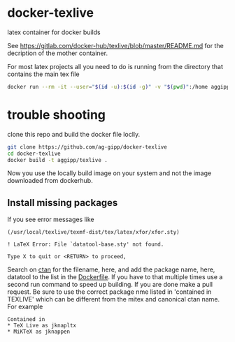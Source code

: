 # docker-texlive
latex container for docker builds

See https://gitlab.com/docker-hub/texlive/blob/master/README.md for the decription of the mother container.

For most latex projects all you need to do is running from the directory that contains the main tex file

```bash
docker run --rm -it --user="$(id -u):$(id -g)" -v "$(pwd)":/home aggipp/texlive latexmk
```

# trouble shooting
clone this repo and build the docker file loclly.
```bash
git clone https://github.com/ag-gipp/docker-texlive
cd docker-texlive
docker build -t aggipp/texlive .
```
Now you use the locally build image on your system and not the image downloaded from dockerhub.
## Install missing packages

If you see error messages like
```
(/usr/local/texlive/texmf-dist/tex/latex/xfor/xfor.sty)

! LaTeX Error: File `datatool-base.sty' not found.

Type X to quit or <RETURN> to proceed,
```
Search on [ctan](https://ctan.org/pkg/datatool) for the filename, here, and add the package name, here, datatool to the list in the [Dockerfile](Dockerfile). If you have to that multiple times use a second run command to speed up building. If you are done make a pull request. Be sure to use the correct package nme listed in 'contained in TEXLIVE' which can be different from the mitex and canonical ctan name. For example 
```
Con­tained in
* TeX Live as jk­napltx
* MiKTeX as jk­nap­pen

